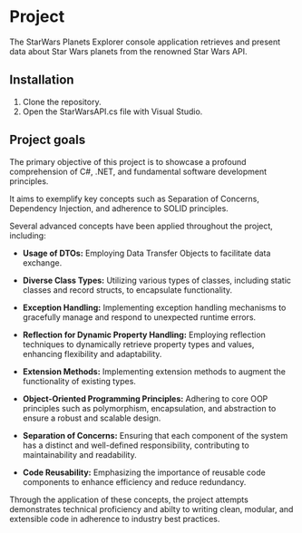 ﻿# Project

The StarWars Planets Explorer console application retrieves and present data about Star Wars planets from the renowned Star Wars API.

## Installation

1. Clone the repository.
2. Open the StarWarsAPI.cs file with Visual Studio.

## Project goals


The primary objective of this project is to showcase a profound comprehension of C#, .NET, and fundamental software development principles.

It aims to exemplify key concepts such as Separation of Concerns, Dependency Injection, and adherence to SOLID principles.



Several advanced concepts have been applied throughout the project, including:

* **Usage of DTOs:** Employing Data Transfer Objects to facilitate data exchange.

* **Diverse Class Types:** Utilizing various types of classes, including static classes and record structs, to encapsulate functionality.

* **Exception Handling:** Implementing exception handling mechanisms to gracefully manage and respond to unexpected runtime errors.

* **Reflection for Dynamic Property Handling:** Employing reflection techniques to dynamically retrieve property types and values, enhancing flexibility and adaptability.

* **Extension Methods:** Implementing extension methods to augment the functionality of existing types.

* **Object-Oriented Programming Principles:** Adhering to core OOP principles such as polymorphism, encapsulation, and abstraction to ensure a robust and scalable design.

* **Separation of Concerns:** Ensuring that each component of the system has a distinct and well-defined responsibility, contributing to maintainability and readability.

* **Code Reusability:** Emphasizing the importance of reusable code components to enhance efficiency and reduce redundancy.

Through the application of these concepts, the project attempts demonstrates technical proficiency and abilty to writing clean, modular, and extensible code in adherence to industry best practices.
